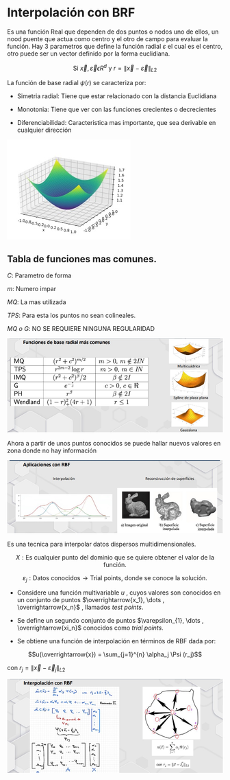 # Interpolación con BRF

Es una función Real que dependen de dos puntos o nodos uno de ellos, un nood puente que actua como 
centro y el otro de campo para evaluar la función.
Hay 3 parametros que define la función radial $\varepsilon$ el cual es el centro, otro puede ser un
vector definido por la forma euclidiana.

$$\text{Si } \overrightarrow{x}, \overrightarrow{\varepsilon} \epsilon R^{d} \text{ y } r = \left \| \overrightarrow{x} - \overrightarrow{\varepsilon} \right \|_{L2}$$

La función de base radial $\psi (r)$ se caracteriza por:

- Simetria radial:
    Tiene que estar relacionado con la distancia Euclidiana

- Monotonia:
    Tiene que ver con las funciones crecientes o decrecientes

- Diferenciabilidad:
    Caracteristica mas importante, que sea derivable en cualquier dirección

![Alt text](Funciones%20de%20base%20radial.jpeg)

## Tabla de funciones mas comunes.
_C_: Parametro de forma

_m_: Numero impar

_MQ_: La mas utilizada

_TPS_: Para esta los puntos no sean colineales.

_MQ o G_: NO SE REQUIERE NINGUNA REGULARIDAD

![Alt text](Funciones%20de%20base%20radial%20mas%20comunes.jpeg)

Ahora a partir de unos puntos conocidos se puede hallar nuevos valores en zona donde no hay información

![Alt text](Aplicaciones%20con%20RBF.jpeg)

Es una tecnica para interpolar datos dispersos multidimensionales.

$$X: \text{Es cualquier punto del dominio que se quiere obtener el valor de la función.}$$

$${\varepsilon}_j: \text{Datos conocidos} \rightarrow  \text{Trial points, donde se conoce la solución}.$$

- Considere una función multivariable $u$ , cuyos valores son conocidos en un conjunto de puntos
$\overrightarrow{x_1}, \dots , \overrightarrow{x_n}$ , llamados _test points_.

- Se define un segundo conjunto de puntos $\varepsilon_{1}, \dots , \overrightarrow{xi_n}$ conocidos como _trial points_.

- Se obtiene una función de interpolación en términos de RBF dada por:

$$u(\overrightarrow{x}) = \sum_{j=1}^{n} \alpha_j \Psi (r_j)$$

con $r_j = \left \| \overrightarrow{x} - \overrightarrow{\varepsilon}_j \right \|_{L2}$

![Alt text](Interpolacion%20con%20RBF.jpeg)
